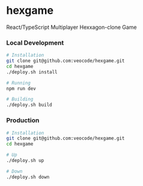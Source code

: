 # hexgame

React/TypeScript Multiplayer Hexxagon-clone Game

### Local Development

```bash
# Installation
git clone git@github.com:veocode/hexgame.git
cd hexgame
./deploy.sh install

# Running
npm run dev

# Building
./deploy.sh build
```

### Production

```bash
# Installation
git clone git@github.com:veocode/hexgame.git
cd hexgame

# Up
./deploy.sh up

# Down
./deploy.sh down
```